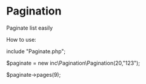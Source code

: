 # Pagination
Paginate list easily

How to use:

  include "Paginate.php";
  
  $paginate = new inc\Pagination\Pagination(20,"123");
  
  $paginate->pages(9);
  
  

